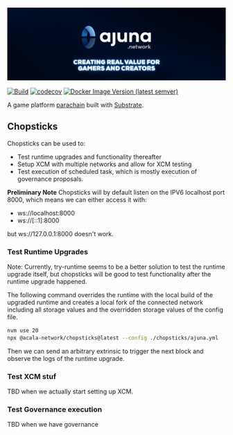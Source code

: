 <p align="center" width="100%">
  <a href="https://ajuna.io" target="_blank">
    <img src="docs/ajuna-banner.jpeg" alt="Ajuna Network">
  </a>
</p>

[![Build](https://github.com/ajuna-network/ajuna-runtimes-ajuna/actions/workflows/check-pull-request.yml/badge.svg?branch=main)](https://github.com/ajuna-network/ajuna-runtimes-ajuna/actions/workflows/check-pull-request.yml)
[![codecov](https://codecov.io/gh/ajuna-network/ajuna-runtimes-ajuna/branch/main/graph/badge.svg?token=V2Y88ZUD6C)](https://codecov.io/gh/ajuna-network/ajuna-runtimes-ajuna)
[![Docker Image Version (latest semver)](https://img.shields.io/docker/v/ajuna/parachain-bajun?label=bajun%20network&logo=docker&sort=semver&style=plastic)](https://hub.docker.com/repository/docker/ajuna/parachain-bajun/tags?page=1&ordering=last_updated)

A game platform [parachain](https://wiki.polkadot.network/docs/learn-parachains) built with [Substrate](https://docs.substrate.io/).

## Chopsticks
Chopsticks can be used to:
* Test runtime upgrades and functionality thereafter
* Setup XCM with multiple networks and allow for XCM testing
* Test execution of scheduled task, which is mostly execution of governance proposals.

**Preliminary Note**
Chopsticks will by default listen on the IPV6 localhost port 8000, which means we can either access it with:
* ws://localhost:8000
* ws://[::1]:8000

but ws://127.0.0.1:8000 doesn't work.

### Test Runtime Upgrades
Note: Currently, try-runtime seems to be a better solution to test the runtime upgrade itself, but chopsticks will be
good to test functionality after the runtime upgrade happened.

The following command overrides the runtime with the local build of the upgraded runtime and creates a local fork of
the connected network including all storage values and the overridden storage values of the config file.

```bash
nvm use 20
npx @acala-network/chopsticks@latest --config ./chopsticks/ajuna.yml  --wasm-override ./target/release/wbuild/ajuna-runtime/ajuna_runtime.compact.compressed.wasm
```

Then we can send an arbitrary extrinsic to trigger the next block and observe the logs of the runtime upgrade.

### Test XCM stuf

TBD when we actually start setting up XCM.

### Test Governance execution 

TBD when we have governance